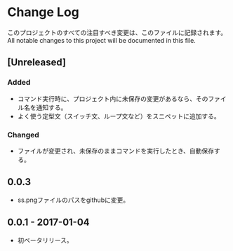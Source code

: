 # Change Log
このプロジェクトのすべての注目すべき変更は、このファイルに記録されます。  
All notable changes to this project will be documented in this file.

## [Unreleased]
### Added
- コマンド実行時に、プロジェクト内に未保存の変更があるなら、そのファイル名を通知する。
- よく使う定型文（スイッチ文、ループ文など）をスニペットに追加する。

### Changed
- ファイルが変更され、未保存のままコマンドを実行したとき、自動保存する。

## 0.0.3
- ss.pngファイルのパスをgithubに変更。

## 0.0.1 - 2017-01-04
- 初ベータリリース。
